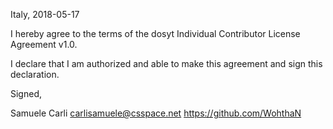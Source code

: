 Italy, 2018-05-17

I hereby agree to the terms of the dosyt Individual Contributor License
Agreement v1.0.

I declare that I am authorized and able to make this agreement and sign this
declaration.

Signed,

Samuele Carli <carlisamuele@csspace.net> https://github.com/WohthaN
